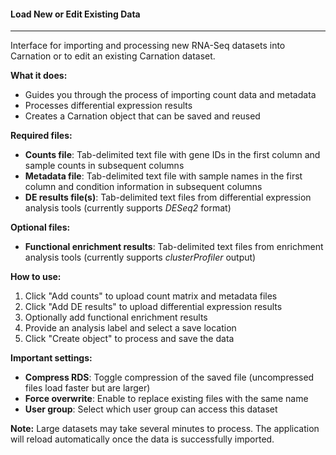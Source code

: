 #### Load New or Edit Existing Data
-----------------------------------

Interface for importing and processing new RNA-Seq datasets into Carnation or to edit
an existing Carnation dataset.

**What it does:**
- Guides you through the process of importing count data and metadata
- Processes differential expression results
- Creates a Carnation object that can be saved and reused

**Required files:**
- **Counts file**: Tab-delimited text file with gene IDs in the first column and sample counts in subsequent columns
- **Metadata file**: Tab-delimited text file with sample names in the first column and condition information in subsequent columns
- **DE results file(s)**: Tab-delimited text files from differential expression analysis tools (currently supports *DESeq2* format)

**Optional files:**
- **Functional enrichment results**: Tab-delimited text files from enrichment analysis tools (currently supports *clusterProfiler* output)

**How to use:**
1. Click "Add counts" to upload count matrix and metadata files
2. Click "Add DE results" to upload differential expression results
3. Optionally add functional enrichment results
4. Provide an analysis label and select a save location
5. Click "Create object" to process and save the data

**Important settings:**
- **Compress RDS**: Toggle compression of the saved file (uncompressed files load faster but are larger)
- **Force overwrite**: Enable to replace existing files with the same name
- **User group**: Select which user group can access this dataset

**Note:** Large datasets may take several minutes to process. The application will reload automatically once the data is successfully imported.
